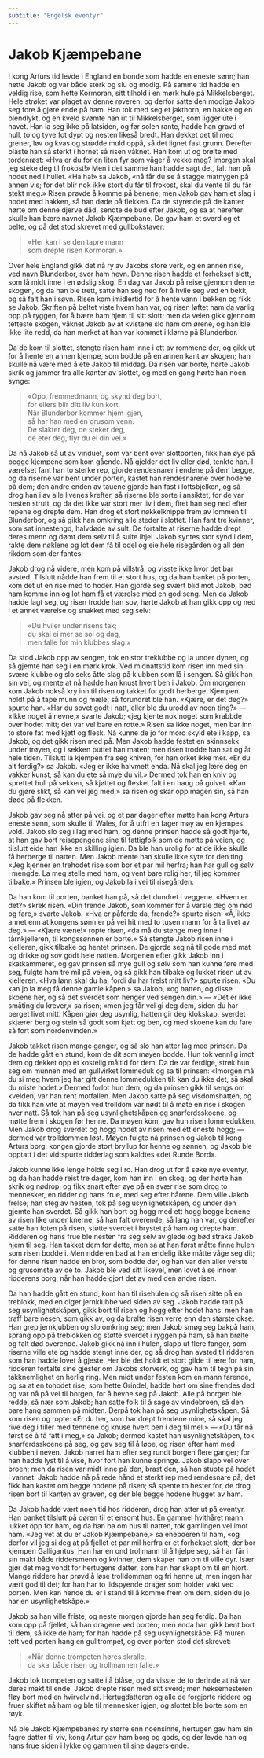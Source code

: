 ```yaml
---
subtitle: "Engelsk eventyr"
---
```


# Jakob Kjæmpebane

I kong Arturs tid levde i England en bonde som hadde en eneste sønn; han hette Jakob og var både sterk og slu og modig. På samme tid hadde en veldig rise, som hette Kormoran, sitt tilhold i en mørk hule på Mikkelsberget. Hele strøket var plaget av denne røveren, og derfor satte den modige Jakob seg fore å gjøre ende på ham. Han tok med seg et jakthorn, en hakke og en blendlykt, og en kveld svømte han ut til Mikkelsberget, som ligger ute i havet. Han la seg ikke på latsiden, og før solen rante, hadde han gravd et hull, to og tyve fot dypt og nesten likeså bredt. Han dekket det til med grener, løv og kvas og strødde muld oppå, så det lignet fast grunn. Derefter blåste han så sterkt i hornet så risen våknet. Han kom ut og brølte med tordenrøst: «Hva er du for en liten fyr som våger å vekke meg? Imorgen skal jeg steke deg til frokost!» Men i det samme han hadde sagt det, falt han på hodet ned i hullet. «Ha ha!» sa Jakob, «nå får du se å stagge matnygen på annen vis; for det blir nok ikke stort du får til frokost, skal du vente til du får stekt meg.» Risen prøvde å komme på benene; men Jakob gav ham et slag i hodet med hakken, så han døde på flekken. Da de styrende på de kanter hørte om denne djerve dåd, sendte de bud efter Jakob, og sa at herefter skulle han bære navnet Jakob Kjæmpebane. De gav ham et sverd og et belte, og på det stod skrevet med gullbokstaver:

> «Her kan I se den tapre mann  
> som drepte risen Kormoran.»

Over hele England gikk det nå ry av Jakobs store verk, og en annen rise, ved navn Blunderbor, svor ham hevn. Denne risen hadde et forhekset slott, som lå midt inne i en ødslig skog. En dag var Jakob på reise gjennom denne skogen, og da han ble trett, satte han seg ned for å hvile seg ved en bekk, og så falt han i søvn. Risen kom imidlertid for å hente vann i bekken og fikk se Jakob. Skriften på beltet viste hvem han var, og risen løftet ham da varlig opp på ryggen, for å bære ham hjem til sitt slott; men da veien gikk gjennom tetteste skogen, våknet Jakob av at kvistene slo ham om ørene, og han ble ikke lite redd, da han merket at han var kommet i klørne på Blunderbor.

Da de kom til slottet, stengte risen ham inne i ett av rommene der, og gikk ut for å hente en annen kjempe, som bodde på en annen kant av skogen; han skulle nå være med å ete Jakob til middag. Da risen var borte, hørte Jakob skrik og jammer fra alle kanter av slottet, og med en gang hørte han noen synge:

> «Opp, fremmedmann, og skynd deg bort,  
> for ellers blir ditt liv kun kort.  
> Når Blunderbor kommer hjem igjen,  
> så har han med en grusom venn.  
> De slakter deg, de steker deg,  
> de eter deg, flyr du ei din vei.»

Da nå Jakob så ut av vinduet, som var bent over slottporten, fikk han øye på begge kjempene som kom gående. Nå gjelder det liv eller død, tenkte han. I værelset fant han to sterke rep, gjorde rendesnarer i endene på dem begge, og da riserne var bent under porten, kastet han rendesnarene over hodene på dem; den andre enden av tauene gjorde han fast i loftsbjelken, og så drog han i av alle livenes krefter, så riserne ble sorte i ansiktet, for de var nesten strutt, og da det ikke var stort mer liv i dem, firet han seg ned efter repene og drepte dem. Han drog et stort nøkkelknippe frem av lommen til Blunderbor, og så gikk han omkring alle steder i slottet. Han fant tre kvinner, som sat innestengd, halvdøde av sult. De fortalte at riserne hadde drept deres menn og dømt dem selv til å sulte ihjel. Jakob syntes stor synd i dem, rakte dem nøklene og lot dem få til odel og eie hele risegården og all den rikdom som der fantes.

Jakob drog nå videre, men kom på villstrå, og visste ikke hvor det bar avsted. Tilslutt nådde han frem til et stort hus, og da han banket på porten, kom det ut en rise med to hoder. Han gjorde seg svært blid mot Jakob, bød ham komme inn og lot ham få et værelse med en god seng. Men da Jakob hadde lagt seg, og risen trodde han sov, hørte Jakob at han gikk opp og ned i et annet værelse og snakket med seg selv:

> «Du hviler under risens tak;  
> du skal ei mer se sol og dag,  
> men falle for min klubbes slag.»

Da stod Jakob opp av sengen, tok en stor treklubbe og la under dynen, og så gjemte han seg i en mørk krok. Ved midnattstid kom risen inn med sin svære klubbe og slo seks åtte slag på klubben som lå i sengen. Så gikk han sin vei, og mente at nå hadde han knust hvert ben i Jakob. Om morgenen kom Jakob nokså kry inn til risen og takket for godt herberge. Kjempen holdt på å tape munn og mæle, så forundret ble han. «Kjære, er det deg?» spurte han. «Har du sovet godt i natt, eller ble du urodd av noen ting?» — «Ikke noget å nevne,» svarte Jakob; «jeg kjente nok noget som krabbde over hodet mitt; det var vel bare en rotte.» Risen sa ikke noget, men bar inn to store fat med kjøtt og flesk. Nå kunne de jo for moro skyld ete i kapp, sa Jakob, og det gikk risen med på. Men Jakob hadde festet en skinnsekk under trøyen, og i sekken puttet han maten; men risen trodde han sat og åt hele tiden. Tilslutt la kjempen fra seg kniven, for han orket ikke mer. «Er du alt ferdig?» sa Jakob. «Jeg er ikke halvmett enda. Nå skal jeg lære deg en vakker kunst, så kan du ete så mye du vil.» Dermed tok han en kniv og sprettet hull på sekken, så kjøttet og flesket falt i en haug på gulvet. «Kan du gjøre slikt, så kan vel jeg med,» sa risen og skar opp magen sin, så han døde på flekken.

Jakob gav seg nå atter på vei, og et par dager efter møtte han kong Arturs eneste sønn, som skulle til Wales, for å utfri en fager møy av en kjempes vold. Jakob slo seg i lag med ham, og denne prinsen hadde så godt hjerte, at han gav bort reisepengene sine til fattigfolk som de møtte på veien, og tilslutt eide han ikke en skilling igjen. Da ble han urolig for at de ikke skulle få herberge til natten. Men Jakob mente han skulle ikke syte for den ting. «Jeg kjenner en trehodet rise som bor et par mil herfra; han har gull og sølv i mengde. La meg stelle med ham, og vent bare rolig her, til jeg kommer tilbake.» Prinsen ble igjen, og Jakob la i vei til risegården.

Da han kom til porten, banket han på, så det dundret i veggene. «Hvem er det?» skrek risen. «Din frende Jakob, som kommer for å varsle deg om nød og fare,» svarte Jakob. «Hva er påferde da, frende?» spurte risen. «Å, ikke annet enn at kongens sønn er på vei hit med to tusen mann for å ta livet av deg.» — «Kjære væne!» ropte risen, «da må du stenge meg inne i tårnkjelleren, til kongssønnen er borte.» Så stengte Jakob risen inne i kjelleren, gikk tilbake og hentet prinsen. De gjorde seg nå til gode med mat og drikke og sov godt hele natten. Morgenen efter gikk Jakob inn i skatkammeret, og gav prinsen så mye gull og sølv som han kunne føre med seg, fulgte ham tre mil på veien, og så gikk han tilbake og lukket risen ut av kjelleren. «Hva lønn skal du ha, fordi du har frelst mitt liv?» spurte risen. «Du kan jo la meg få denne gamle kåpen,» sa Jakob, «og hatten, og disse skoene her, og så det sverdet som henger ved sengen din.» — «Det er ikke småting du krever,» sa risen; «men jeg får vel gi deg dem, siden du har berget livet mitt. Kåpen gjør deg usynlig, hatten gir deg klokskap, sverdet skjærer berg og stein så godt som kjøtt og ben, og med skoene kan du fare så fort som nordenvinden.»

Jakob takket risen mange ganger, og så slo han atter lag med prinsen. Da de hadde gått en stund, kom de dit som møyen bodde. Hun tok vennlig imot dem og dekket opp et kostelig måltid for dem. Da de var ferdige, strøk hun seg om munnen med en gullvirket lommeduk og sa til prinsen: «Imorgen må du si meg hvem jeg har gitt denne lommedukken til: kan du ikke det, så skal du miste hodet.» Dermed forlot hun dem, og da prinsen gikk til sengs om kvelden, var han rent motfallen. Men Jakob satte på seg visdomshatten, og da fikk han vite at møyen ved trolldom var nødt til å møte en rise i skogen hver natt. Så tok han på seg usynlighetskåpen og snarferdsskoene, og møtte frem i skogen før henne. Da møyen kom, gav hun risen lommedukken. Men Jakob drog sverdet og hogg hodet av risen med ett eneste hogg; — dermed var trolldommen løst. Møyen fulgte nå prinsen og Jakob til kong Arturs borg; kongen gjorde stort bryllup for henne og sønnen, og Jakob ble opptatt i det vidtspurte ridderlag som kaldtes «det Runde Bord».

Jakob kunne ikke lenge holde seg i ro. Han drog ut for å søke nye eventyr, og da han hadde reist tre dager, kom han inn i en skog, og der hørte han skrik og nødrop, og fikk snart efter øye på en svær rise som drog to mennesker, en ridder og hans frue, med seg efter hårene. Dem ville Jakob frelse; han steg av hesten, tok på seg usynlighetskåpen, og under den gjemte han sverdet. Så gikk han bort og hogg med ett hogg begge benene av risen like under knerne, så han falt overende, så lang han var, og derefter satte han foten på risen, støtte sverdet i brystet på ham og drepte ham. Ridderen og hans frue ble nesten fra seg selv av glede og bød straks Jakob hjem til seg. Han takket dem for dette, men sa at han først måtte finne hulen som risen bodde i. Men ridderen bad at han endelig ikke måtte våge seg dit; for denne risen hadde en bror, som bodde der, og han var den aller verste og grusomste av de to. Jakob ble ved sitt likevel, men lovet å se innom ridderens borg, når han hadde gjort det av med den andre risen.

Da han hadde gått en stund, kom han til risehulen og så risen sitte på en treblokk, med en diger jernklubbe ved siden av seg. Jakob hadde tatt på seg usynlighetskåpen, gikk bort til risen og hogg efter hodet hans: men han traff bare nesen, som gikk av, og da brølte risen verre enn den største okse. Han grep jernkjubben og slo omkring seg; men Jakob smøg seg bakpå ham, sprang opp på treblokken og støtte sverdet i ryggen på ham, så han brølte og falt død overende. Jakob gikk nå inn i hulen, slapp ut flere fanger, som riserne ville ete og hadde stengt inne der, og så drog han avsted til ridderen som han hadde lovet å gjeste. Her ble det holdt et stort gilde til ære for ham, ridderen fortalte sine gjester om Jakobs storverk, og gav ham til tegn på sin takknemlighet en herlig ring. Men midt under festen kom en mann farende, og sa at en tohodet rise, som hette Grindel, hadde hørt om sine frendes død og var nå på vei til borgen, for å hevne seg på Jakob. Alle på borgen ble redde, så nær som Jakob; han satte folk til å sage av vindebroen, så den bare hang sammen på midten. Derpå tok han på seg usynlighetskåpen. Så kom risen og ropte: «Er du her, som har drept frendene mine, så skal jeg rive deg i filler med tennene og knuse hvert ben i deg til mel.» — «Du får nå først se å få fatt i meg,» sa Jakob; dermed kastet han usynlighetskåpen, tok snarferdsskoene på seg, og gav seg til å løpe, og risen efter ham med klubben i neven. Jakob narret ham efter seg rundt borgen flere ganger; for han hadde lyst til å vise, hvor fort han kunne springe. Jakob slapp vel over broen; men da risen var midt inne på den, brast den, så han stupte på hodet i vannet. Jakob hadde nå på rede hånd et sterkt rep med rendesnare på; det fikk han kastet om begge hodene på risen; så spente to hester for, de drog risen bort til kanten av graven, og der ble begge hodene hugget av ham.

Da Jakob hadde vært noen tid hos ridderen, drog han atter ut på eventyr. Han banket tilslutt på døren til et ensomt hus. En gammel hvithåret mann lukket opp for ham, og da han ba om hus til natten, tok gamlingen vel imot ham. «Jeg vet at du er Jakob Kjæmpebane,» sa eneboeren til ham, «og derfor vil jeg si deg at på fjellet et par mil herfra er et forhekset slott; der bor kjempen Galligantus. Han har en ond trollmann til å hjelpe seg, så han får i sin makt både riddersmenn og kvinner; dem skaper han om til ville dyr. Især gjør det meg vondt for hertugens datter, som han har skapt om til en hjort. Mange riddere har prøvd å løse trolldommen og fri henne ut, men ingen har vært god til det; for han har to ildspyende drager som holder vakt ved porten. Men kan hende du er i stand til å komme frem om dem, siden du jo har en usynlighetskåpe.»

Jakob sa han ville friste, og neste morgen gjorde han seg ferdig. Da han kom opp på fjellet, så han dragene ved porten; men enda han gikk bent bort til dem, så ikke de ham; for han hadde på seg usynlighetskåpe. På muren tett ved porten hang en gulltrompet, og over porten stod det skrevet:

> «Når denne trompeten høres skralle,  
> da skal både risen og trollmannen falle.»

Jakob tok trompeten og satte i å blåse, og da visste de to derinde at nå var deres makt til ende. Jakob drepte risen med sitt sverd; men heksemesteren fløy bort med en hvirvelvind. Hertugdatteren og alle de forgjorte riddere og fruer skiftet nå ham og ble til mennesker igjen, og slottet ble borte som en røyk.

Nå ble Jakob Kjæmpebanes ry større enn noensinne, hertugen gav ham sin fagre datter til viv, kong Artur gav ham borg og gods, og der levde han og hans frue siden i lykke og gammen til sine dagers ende.

